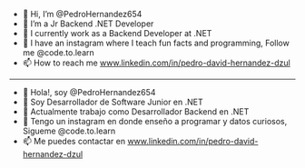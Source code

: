 - 👋 Hi, I’m @PedroHernandez654
- 👀 I’m a Jr Backend .NET Developer
- 🌱 I currently work as a Backend Developer at .NET
- 💞️ I have an instagram where I teach fun facts and programming, Follow me @code.to.learn
- 📫 How to reach me www.linkedin.com/in/pedro-david-hernandez-dzul
************************************************************************************************************************************************************************************
- 👋 Hola!, soy @PedroHernandez654
- 👀 Soy Desarrollador de Software Junior en .NET
- 🌱 Actualmente trabajo como Desarrollador Backend en .NET
- 💞️ Tengo un instagram en donde enseño a programar y datos curiosos, Sigueme @code.to.learn
- 📫 Me puedes contactar en www.linkedin.com/in/pedro-david-hernandez-dzul

<!---
PedroHernandez654/PedroHernandez654 is a ✨ special ✨ repository because its `README.md` (this file) appears on your GitHub profile.
You can click the Preview link to take a look at your changes.
--->
